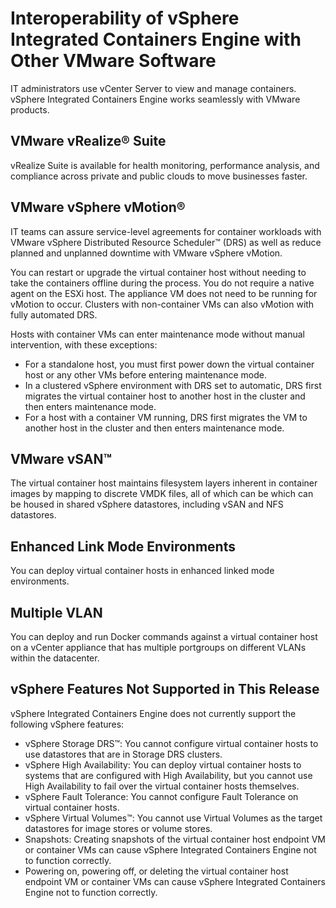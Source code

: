 # Interoperability of vSphere Integrated Containers Engine with Other VMware Software
IT administrators use vCenter Server to view and manage containers. vSphere Integrated Containers Engine works seamlessly with VMware products. 

## VMware vRealize&reg; Suite 
vRealize Suite is available for health monitoring, performance analysis, and compliance across private and public clouds to move businesses faster.

## VMware vSphere vMotion&reg;  

IT teams can assure service-level agreements for container workloads with VMware vSphere Distributed Resource Scheduler&trade; (DRS) as well as reduce planned and unplanned downtime with VMware vSphere vMotion.

You can restart or upgrade the virtual container host without needing to take the containers offline during the process. You do not require a native agent on the ESXi host. The appliance VM does not need to be running for vMotion to occur. Clusters with non-container VMs can also vMotion with fully automated DRS.

Hosts with container VMs can enter maintenance mode without manual intervention, with these exceptions:

- For a standalone host, you must first power down the virtual container host or any other VMs before entering maintenance mode. 
- In a clustered vSphere environment with DRS set to automatic, DRS first migrates the virtual container host to another host in the cluster and then enters maintenance mode. 
- For a host with a container VM running, DRS first migrates the VM to another host in the cluster and then enters maintenance mode.

## VMware vSAN&trade;
The virtual container host maintains filesystem layers inherent in container images by mapping to discrete VMDK files, all of which can be which can be housed in shared vSphere datastores, including vSAN and NFS datastores.

## Enhanced Link Mode Environments
You can deploy virtual container hosts in enhanced linked mode environments.

## Multiple VLAN
You can deploy and run Docker commands against a virtual container host on a vCenter appliance that has multiple portgroups on different VLANs within the datacenter.

<!--
## vSphere Instant Clone
vSphere Integrated Containers Engine allows you to create and run multiple containers rapidly with minimal overhead using vSphere 6 Instant Clone technology, which provisions child VMs forked directly from a parent VM template running a Linux kernel. vSphere Integrated Containers Engine creates the kernel and a few supporting resources to run containers using Photon OS technology.
-->

## vSphere Features Not Supported in This Release
vSphere Integrated Containers Engine does not currently support the following vSphere features:

- vSphere Storage DRS&trade;: You cannot configure virtual container hosts to use datastores that are in Storage DRS clusters.
- vSphere High Availability: You can deploy virtual container hosts to systems that are configured with High Availability, but you cannot use High Availability to fail over the virtual container hosts themselves.
- vSphere Fault Tolerance: You cannot configure Fault Tolerance on virtual container hosts.
- vSphere Virtual Volumes&trade;: You cannot use Virtual Volumes as the target datastores for image stores or volume stores.
- Snapshots: Creating snapshots of the virtual container host endpoint VM or container VMs can cause vSphere Integrated Containers Engine not to function correctly.
- Powering on, powering off, or deleting the virtual container host endpoint VM or container VMs can cause vSphere Integrated Containers Engine not to function correctly.
